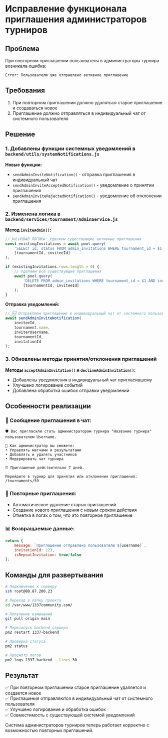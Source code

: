 # Исправление функционала приглашения администраторов турниров

## Проблема
При повторном приглашении пользователя в администраторы турнира возникала ошибка:
```
Error: Пользователю уже отправлено активное приглашение
```

## Требования
1. При повторном приглашении должно удаляться старое приглашение и создаваться новое
2. Приглашение должно отправляться в индивидуальный чат от системного пользователя

## Решение

### 1. Добавлены функции системных уведомлений в `backend/utils/systemNotifications.js`

**Новые функции:**
- `sendAdminInviteNotification()` - отправка приглашения в индивидуальный чат
- `sendAdminInviteAcceptedNotification()` - уведомление о принятии приглашения
- `sendAdminInviteRejectedNotification()` - уведомление об отклонении приглашения

### 2. Изменена логика в `backend/services/tournament/AdminService.js`

**Метод `inviteAdmin()`:**
```javascript
// 🆕 НОВАЯ ЛОГИКА: Удаляем существующие активные приглашения
const existingInvitations = await pool.query(
    'SELECT id, status FROM admin_invitations WHERE tournament_id = $1 AND invitee_id = $2',
    [tournamentId, inviteeId]
);

if (existingInvitations.rows.length > 0) {
    // Удаляем все существующие приглашения
    await pool.query(
        'DELETE FROM admin_invitations WHERE tournament_id = $1 AND invitee_id = $2',
        [tournamentId, inviteeId]
    );
}
```

**Отправка уведомлений:**
```javascript
// 🆕 Отправляем приглашение в индивидуальный чат от системного пользователя
await sendAdminInviteNotification(
    inviteeId, 
    tournament.name, 
    inviterUsername, 
    tournamentId, 
    invitationId
);
```

### 3. Обновлены методы принятия/отклонения приглашений

**Методы `acceptAdminInvitation()` и `declineAdminInvitation()`:**
- Добавлены уведомления в индивидуальный чат пригласившему
- Улучшено логирование событий
- Добавлена обработка ошибок отправки уведомлений

## Особенности реализации

### 📨 Сообщение приглашения в чат:
```
🛡️ Вас пригласили стать администратором турнира "Название турнира" пользователем Username.

💼 Как администратор вы сможете:
• Управлять матчами и результатами
• Добавлять и удалять участников
• Модерировать чат турнира

⏰ Приглашение действительно 7 дней.

Перейдите в турнир для принятия или отклонения приглашения: /tournaments/59
```

### 🔄 Повторные приглашения:
- Автоматическое удаление старых приглашений
- Создание нового приглашения с новым сроком действия
- Отметка в логах о том, что это повторное приглашение

### 📊 Возвращаемые данные:
```javascript
return {
    message: `Приглашение отправлено пользователю ${username}`,
    invitationId: 123,
    isRepeatInvitation: true/false
};
```

## Команды для развертывания

```bash
# Подключение к серверу
ssh root@80.87.200.23

# Переход в папку проекта
cd /var/www/1337community.com/

# Получение изменений
git pull origin main

# Перезапуск backend сервера
pm2 restart 1337-backend

# Проверка статуса
pm2 status

# Просмотр логов
pm2 logs 1337-backend --lines 30
```

## Результат
✅ При повторном приглашении старое приглашение удаляется и создается новое  
✅ Приглашения отправляются в индивидуальный чат от системного пользователя  
✅ Улучшено логирование и обработка ошибок  
✅ Совместимость с существующей системой уведомлений  

Система администраторов турниров теперь работает корректно с возможностью повторных приглашений. 